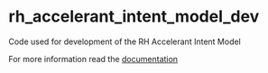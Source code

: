 # rh_accelerant_intent_model_dev
Code used for development of the RH Accelerant Intent Model


For more information read the [documentation](https://docs.google.com/document/d/19jEtxyqXAN0RhM1K_X5WdqVodkFVWNYn10WH4dUlveM/edit?usp=sharing)
